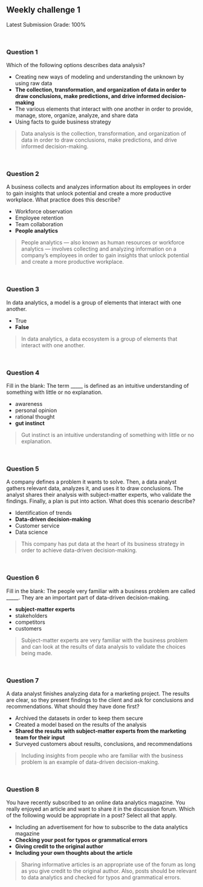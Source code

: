 ## Weekly challenge 1

Latest Submission Grade: 100%

&nbsp;


### Question 1

Which of the following options describes data analysis?

* Creating new ways of modeling and understanding the unknown by using raw data
* **The collection, transformation, and organization of data in order to draw conclusions, make predictions, and drive informed decision-making**
* The various elements that interact with one another in order to provide, manage, store, organize, analyze, and share data
* Using facts to guide business strategy

> Data analysis is the collection, transformation, and organization of data in order to draw conclusions, make predictions, and drive informed decision-making.

&nbsp;

### Question 2

A business collects and analyzes information about its employees in order to gain insights that unlock potential and create a more productive workplace. What practice does this describe?

* Workforce observation
* Employee retention
* Team collaboration
* **People analytics**

> People analytics — also known as human resources or workforce analytics — involves collecting and analyzing information on a company’s employees in order to gain insights that unlock potential and create a more productive workplace.

&nbsp;

### Question 3

In data analytics, a model is a group of elements that interact with one another.

* True
* **False**

> In data analytics, a data ecosystem is a group of elements that interact with one another. 

&nbsp;

### Question 4

Fill in the blank: The term _____ is defined as an intuitive understanding of something with little or no explanation.

* awareness
* personal opinion
* rational thought
* **gut instinct**

> Gut instinct is an intuitive understanding of something with little or no explanation.

&nbsp;

### Question 5

A company defines a problem it wants to solve. Then, a data analyst gathers relevant data, analyzes it, and uses it to draw conclusions. The analyst shares their analysis with subject-matter experts, who validate the findings. Finally, a plan is put into action. What does this scenario describe?

* Identification of trends
* **Data-driven decision-making**
* Customer service
* Data science

> This company has put data at the heart of its business strategy in order to achieve data-driven decision-making.

&nbsp;

### Question 6

Fill in the blank: The people very familiar with a business problem are called _____. They are an important part of data-driven decision-making. 

* **subject-matter experts**
* stakeholders 
* competitors
* customers

> Subject-matter experts are very familiar with the business problem and can look at the results of data analysis to validate the choices being made.

&nbsp;

### Question 7

A data analyst finishes analyzing data for a marketing project. The results are clear, so they present findings to the client and ask for conclusions and recommendations. What should they have done first? 

* Archived the datasets in order to keep them secure
* Created a model based on the results of the analysis
* **Shared the results with subject-matter experts from the marketing team for their input**
* Surveyed customers about results, conclusions, and recommendations

> Including insights from people who are familiar with the business problem is an example of data-driven decision-making. 

&nbsp;

### Question 8

You have recently subscribed to an online data analytics magazine. You really enjoyed an article and want to share it in the discussion forum. Which of the following would be appropriate in a post? Select all that apply.

* Including an advertisement for how to subscribe to the data analytics magazine
* **Checking your post for typos or grammatical errors**
* **Giving credit to the original author**
* **Including your own thoughts about the article**

> Sharing informative articles is an appropriate use of the forum as long as you give credit to the original author. Also, posts should be relevant to data analytics and checked for typos and grammatical errors.
